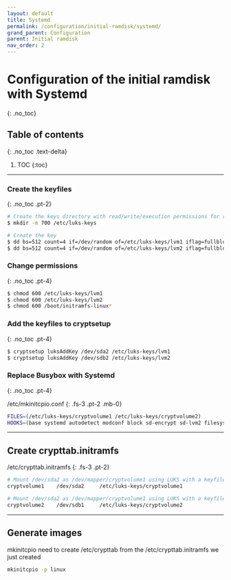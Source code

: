 ```yaml
---
layout: default
title: Systemd
permalink: /configuration/initial-ramdisk/systemd/
grand_parent: Configuration
parent: Initial ramdisk
nav_order: 2
---
```


# Configuration of the initial ramdisk with Systemd
{: .no_toc}

## Table of contents
{: .no_toc .text-delta}

1. TOC
{:toc}

---

### Create the keyfiles
{: .no_toc .pt-2}

```bash
# Create the keys directory with read/write/execution permissions for root
$ mkdir -m 700 /etc/luks-keys

# Create the key
$ dd bs=512 count=4 if=/dev/random of=/etc/luks-keys/lvm1 iflag=fullblock
$ dd bs=512 count=4 if=/dev/random of=/etc/luks-keys/lvm2 iflag=fullblock
```

### Change permissions
{: .no_toc .pt-4}

```bash
$ chmod 600 /etc/luks-keys/lvm1
$ chmod 600 /etc/luks-keys/lvm2
$ chmod 600 /boot/initramfs-linux*
```

### Add the keyfiles to cryptsetup
{: .no_toc .pt-4}

```bash
$ cryptsetup luksAddKey /dev/sda2 /etc/luks-keys/lvm1
$ cryptsetup luksAddKey /dev/sdb2 /etc/luks-keys/lvm2
```

### Replace Busybox with Systemd
{: .no_toc .pt-4}

/etc/mkinitcpio.conf
{: .fs-3 .pt-2 .mb-0}

```bash
FILES=(/etc/luks-keys/cryptvolume1 /etc/luks-keys/cryptvolume2)
HOOKS=(base systemd autodetect modconf block sd-encrypt sd-lvm2 filesystems keyboard fsck)
```

---

## Create crypttab.initramfs

/etc/crypttab.initramfs
{: .fs-3 .pt-2}

```bash
# Mount /dev/sda2 as /dev/mapper/cryptvolume1 using LUKS with a keyfile
cryptvolume1    /dev/sda2     /etc/luks-keys/cryptvolume1

# Mount /dev/sda2 as /dev/mapper/cryptvolume1 using LUKS with a keyfile
cryptvolume2    /dev/sdb1     /etc/luks-keys/cryptvolume2
```

---

## Generate images

mkinitcpio need to create /etc/crypttab from the /etc/crypttab.initramfs we just created

```bash
mkinitcpio -p linux
```
